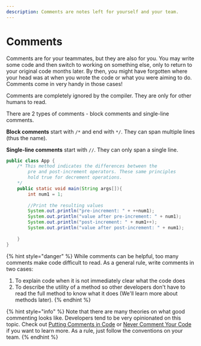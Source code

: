 ```yaml
---
description: Comments are notes left for yourself and your team.
---
```


# Comments



Comments are for your teammates, but they are also for you. You may write some code and then switch to working on something else, only to return to your original code months later. By then, you might have forgotten where your head was at when you wrote the code or what you were aiming to do. Comments come in very handy in those cases!

Comments are completely ignored by the compiler. They are only for other humans to read. 

There are 2 types of comments - block comments and single-line comments. 

**Block comments** start with `/*` and end with `*/`. They can span multiple lines \(thus the name\).

**Single-line comments** start with `//`. They can only span a single line. 

```java
public class App {
    /* This method indicates the differences between the
        pre and post-increment operators. These same principles
        hold true for decrement operations. 
    */
    public static void main(String args[]){
        int num1 = 1; 
        
        //Print the resulting values
        System.out.println("pre-increment: " + ++num1);
        System.out.println("value after pre-increment: " + num1);
        System.out.println("post-increment: " + num1++);
        System.out.println("value after post-increment: " + num1);
        
    }
}
```

{% hint style="danger" %}
While comments can be helpful, too many comments make code difficult to read. As a general rule, write comments in two cases: 

1. To  explain code when it is not immediately clear what the code does 
2. To describe the utility of a method so other developers don't have to read the full method to know what it does \(We'll learn more about methods later\). 
{% endhint %}

{% hint style="info" %}
Note that there are many theories on what good commenting looks like. Developers tend to be very opinionated on this topic. Check out [Putting Comments in Code](https://www.freecodecamp.org/news/code-comments-the-good-the-bad-and-the-ugly-be9cc65fbf83/) or  [Never Comment Your Code](https://medium.com/@devlob/never-comment-your-code-again-d230462b84f) if you want to learn more. As a rule, just follow the conventions on your team. 
{% endhint %}

